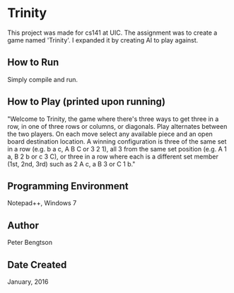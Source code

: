 # Trinity

This project was made for cs141 at UIC. The assignment was to create a game named 'Trinity'. I expanded it by creating AI to play against. 

## How to Run

Simply compile and run. 

## How to Play (printed upon running)

"Welcome to Trinity, the game where there's three ways
to get three in a row, in one of three rows or columns,
or diagonals. Play alternates between the two players.
On each move select any available piece and an open
board destination location. A winning configuration
is three of the same set in a row (e.g. b a c, A B C
or 3 2 1), all 3 from the same set position (e.g. A 1 a,
B 2 b or c 3 C), or three in a row where each is a
different set member (1st, 2nd, 3rd) such as 2 A c,
a B 3 or C 1 b."

## Programming Environment

Notepad++, Windows 7

## Author

Peter Bengtson

## Date Created

January, 2016